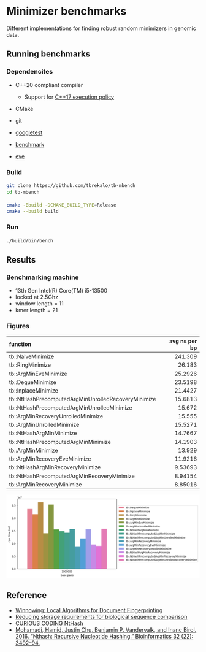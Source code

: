 # Minimizer benchmarks
Different implementations for finding robust random minimizers in genomic data.

## Running benchmarks

### Dependencites
- C++20 compliant compiler
  - Support for [C++17 execution policy](https://en.cppreference.com/w/cpp/algorithm/execution_policy_tag_t)
- CMake
- git

- [googletest](https://github.com/google/googletest)
- [benchmark](https://github.com/google/benchmark)
- [eve](https://github.com/jfalcou/eve)

### Build
```bash
git clone https://github.com/tbrekalo/tb-mbench
cd tb-mbench

cmake -Bbuild -DCMAKE_BUILD_TYPE=Release
cmake --build build
```

### Run
```bash
./build/bin/bench
```

## Results

### Benchmarking machine
- 13th Gen Intel(R) Core(TM) i5-13500
- locked at 2.5Ghz
- window length = 11
- kmer length = 21

### Figures
| function                                            |   avg ns per bp |
|:----------------------------------------------------|----------------:|
| tb::NaiveMinimize                                   |       241.309   |
| tb::RingMinimize                                    |        26.183   |
| tb::ArgMinEveMinimize                               |        25.2926  |
| tb::DequeMinimize                                   |        23.5198  |
| tb::InplaceMinimize                                 |        21.4427  |
| tb::NtHashPrecomputedArgMinUnrolledRecoveryMinimize |        15.6813  |
| tb::NtHashPrecomputedArgMinUnrolledMinimize         |        15.672   |
| tb::ArgMinRecoveryUnrolledMinimize                  |        15.555   |
| tb::ArgMinUnrolledMinimize                          |        15.5271  |
| tb::NtHashArgMinMinimize                            |        14.7667  |
| tb::NtHashPrecomputedArgMinMinimize                 |        14.1903  |
| tb::ArgMinMinimize                                  |        13.929   |
| tb::ArgMinRecoveryEveMinimize                       |        11.9216  |
| tb::NtHashArgMinRecoveryMinimize                    |         9.53693 |
| tb::NtHashPrecomputedArgMinRecoveryMinimize         |         8.94154 |
| tb::ArgMinRecoveryMinimize                          |         8.85016 |
![](misc/perf.png)

## Reference
- [Winnowing: Local Algorithms for Document Fingerprinting](http://dx.doi.org/10.1145/872769.872770)
- [Reducing storage requirements for biological sequence comparison](https://doi.org/10.1093/bioinformatics/bth408)
- [CURIOUS CODING NtHash](https://curiouscoding.nl/posts/nthash/)
- [Mohamadi, Hamid, Justin Chu, Benjamin P. Vandervalk, and Inanc Birol. 2016. “Nthash: Recursive Nucleotide Hashing.” Bioinformatics 32 (22): 3492–94.](http://dx.doi.org/10.1093/bioinformatics/btw397)
